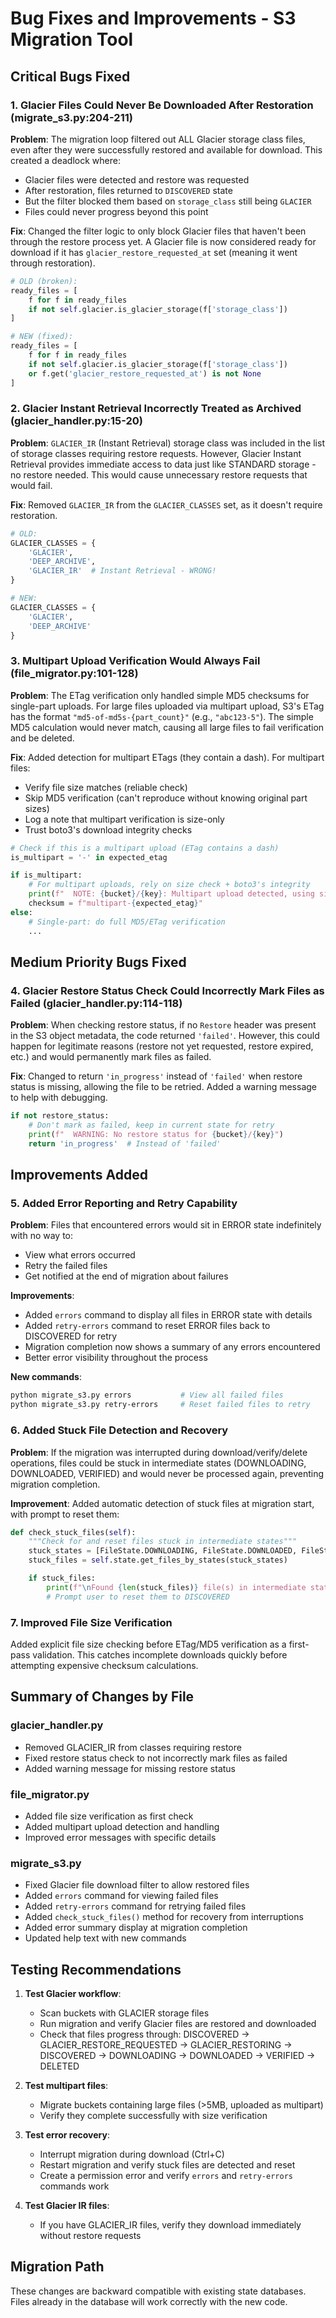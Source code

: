 # Bug Fixes and Improvements - S3 Migration Tool

## Critical Bugs Fixed

### 1. **Glacier Files Could Never Be Downloaded After Restoration** (migrate_s3.py:204-211)
**Problem**: The migration loop filtered out ALL Glacier storage class files, even after they were successfully restored and available for download. This created a deadlock where:
- Glacier files were detected and restore was requested
- After restoration, files returned to `DISCOVERED` state
- But the filter blocked them based on `storage_class` still being `GLACIER`
- Files could never progress beyond this point

**Fix**: Changed the filter logic to only block Glacier files that haven't been through the restore process yet. A Glacier file is now considered ready for download if it has `glacier_restore_requested_at` set (meaning it went through restoration).

```python
# OLD (broken):
ready_files = [
    f for f in ready_files
    if not self.glacier.is_glacier_storage(f['storage_class'])
]

# NEW (fixed):
ready_files = [
    f for f in ready_files
    if not self.glacier.is_glacier_storage(f['storage_class'])
    or f.get('glacier_restore_requested_at') is not None
]
```

### 2. **Glacier Instant Retrieval Incorrectly Treated as Archived** (glacier_handler.py:15-20)
**Problem**: `GLACIER_IR` (Instant Retrieval) storage class was included in the list of storage classes requiring restore requests. However, Glacier Instant Retrieval provides immediate access to data just like STANDARD storage - no restore needed. This would cause unnecessary restore requests that would fail.

**Fix**: Removed `GLACIER_IR` from the `GLACIER_CLASSES` set, as it doesn't require restoration.

```python
# OLD:
GLACIER_CLASSES = {
    'GLACIER',
    'DEEP_ARCHIVE',
    'GLACIER_IR'  # Instant Retrieval - WRONG!
}

# NEW:
GLACIER_CLASSES = {
    'GLACIER',
    'DEEP_ARCHIVE'
}
```

### 3. **Multipart Upload Verification Would Always Fail** (file_migrator.py:101-128)
**Problem**: The ETag verification only handled simple MD5 checksums for single-part uploads. For large files uploaded via multipart upload, S3's ETag has the format `"md5-of-md5s-{part_count}"` (e.g., `"abc123-5"`). The simple MD5 calculation would never match, causing all large files to fail verification and be deleted.

**Fix**: Added detection for multipart ETags (they contain a dash). For multipart files:
- Verify file size matches (reliable check)
- Skip MD5 verification (can't reproduce without knowing original part sizes)
- Log a note that multipart verification is size-only
- Trust boto3's download integrity checks

```python
# Check if this is a multipart upload (ETag contains a dash)
is_multipart = '-' in expected_etag

if is_multipart:
    # For multipart uploads, rely on size check + boto3's integrity
    print(f"  NOTE: {bucket}/{key}: Multipart upload detected, using size verification only")
    checksum = f"multipart-{expected_etag}"
else:
    # Single-part: do full MD5/ETag verification
    ...
```

## Medium Priority Bugs Fixed

### 4. **Glacier Restore Status Check Could Incorrectly Mark Files as Failed** (glacier_handler.py:114-118)
**Problem**: When checking restore status, if no `Restore` header was present in the S3 object metadata, the code returned `'failed'`. However, this could happen for legitimate reasons (restore not yet requested, restore expired, etc.) and would permanently mark files as failed.

**Fix**: Changed to return `'in_progress'` instead of `'failed'` when restore status is missing, allowing the file to be retried. Added a warning message to help with debugging.

```python
if not restore_status:
    # Don't mark as failed, keep in current state for retry
    print(f"  WARNING: No restore status for {bucket}/{key}")
    return 'in_progress'  # Instead of 'failed'
```

## Improvements Added

### 5. **Added Error Reporting and Retry Capability**
**Problem**: Files that encountered errors would sit in ERROR state indefinitely with no way to:
- View what errors occurred
- Retry the failed files
- Get notified at the end of migration about failures

**Improvements**:
- Added `errors` command to display all files in ERROR state with details
- Added `retry-errors` command to reset ERROR files back to DISCOVERED for retry
- Migration completion now shows a summary of any errors encountered
- Better error visibility throughout the process

**New commands**:
```bash
python migrate_s3.py errors           # View all failed files
python migrate_s3.py retry-errors     # Reset failed files to retry
```

### 6. **Added Stuck File Detection and Recovery**
**Problem**: If the migration was interrupted during download/verify/delete operations, files could be stuck in intermediate states (DOWNLOADING, DOWNLOADED, VERIFIED) and would never be processed again, preventing migration completion.

**Improvement**: Added automatic detection of stuck files at migration start, with prompt to reset them:
```python
def check_stuck_files(self):
    """Check for and reset files stuck in intermediate states"""
    stuck_states = [FileState.DOWNLOADING, FileState.DOWNLOADED, FileState.VERIFIED]
    stuck_files = self.state.get_files_by_states(stuck_states)

    if stuck_files:
        print(f"\nFound {len(stuck_files)} file(s) in intermediate states")
        # Prompt user to reset them to DISCOVERED
```

### 7. **Improved File Size Verification**
Added explicit file size checking before ETag/MD5 verification as a first-pass validation. This catches incomplete downloads quickly before attempting expensive checksum calculations.

## Summary of Changes by File

### glacier_handler.py
- Removed GLACIER_IR from classes requiring restore
- Fixed restore status check to not incorrectly mark files as failed
- Added warning message for missing restore status

### file_migrator.py
- Added file size verification as first check
- Added multipart upload detection and handling
- Improved error messages with specific details

### migrate_s3.py
- Fixed Glacier file download filter to allow restored files
- Added `errors` command for viewing failed files
- Added `retry-errors` command for retrying failed files
- Added `check_stuck_files()` method for recovery from interruptions
- Added error summary display at migration completion
- Updated help text with new commands

## Testing Recommendations

1. **Test Glacier workflow**:
   - Scan buckets with GLACIER storage files
   - Run migration and verify Glacier files are restored and downloaded
   - Check that files progress through: DISCOVERED → GLACIER_RESTORE_REQUESTED → GLACIER_RESTORING → DISCOVERED → DOWNLOADING → DOWNLOADED → VERIFIED → DELETED

2. **Test multipart files**:
   - Migrate buckets containing large files (>5MB, uploaded as multipart)
   - Verify they complete successfully with size verification

3. **Test error recovery**:
   - Interrupt migration during download (Ctrl+C)
   - Restart migration and verify stuck files are detected and reset
   - Create a permission error and verify `errors` and `retry-errors` commands work

4. **Test Glacier IR files**:
   - If you have GLACIER_IR files, verify they download immediately without restore requests

## Migration Path

These changes are backward compatible with existing state databases. Files already in the database will work correctly with the new code.
